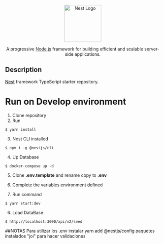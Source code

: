 <p align="center">
  <a href="http://nestjs.com/" target="blank"><img src="https://nestjs.com/img/logo-small.svg" width="120" alt="Nest Logo" /></a>
</p>

[circleci-image]: https://img.shields.io/circleci/build/github/nestjs/nest/master?token=abc123def456
[circleci-url]: https://circleci.com/gh/nestjs/nest

  <p align="center">A progressive <a href="http://nodejs.org" target="_blank">Node.js</a> framework for building efficient and scalable server-side applications.</p>

## Description

[Nest](https://github.com/nestjs/nest) framework TypeScript starter repository.

# Run on Develop environment

1. Clone repository
2. Run 
```
$ yarn install
```
3. Nest CLI installed
```
$ npm i -g @nestjs/cli
```
4. Up Database
```
$ docker-compose up -d
```
5. Clone __.env.template__ and rename copy to __.env__

6. Complete the variables environment defined

7. Run command
```
$ yarn start:dev
```

6. Load DataBase
```
$ http://localhost:3000/api/v2/seed
```


##NOTAS
Para utilizar los .env instalar yarn add @nestjs/config
paquetes instalados "joi" para hacer validaciones